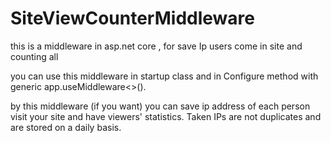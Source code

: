 # SiteViewCounterMiddleware
this is a middleware in asp.net core , for save Ip users come in site and counting all


you can use this middleware in startup class and in Configure method with generic app.useMiddleware<>().

by this middleware (if you want) you can save ip address of each person visit your site and have viewers' statistics.
Taken IPs are not duplicates and are stored on a daily basis. 
